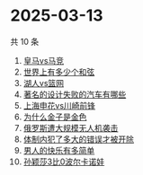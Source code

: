 # 2025-03-13

共 10 条

<!-- BEGIN ZHIHUSEARCH -->
<!-- 最后更新时间 Thu Mar 13 2025 09:14:04 GMT+0800 (China Standard Time) -->
1. [皇马vs马竞](https://www.zhihu.com/search?q=皇马vs马竞)
1. [世界上有多少个和弦](https://www.zhihu.com/search?q=世界上有多少个和弦)
1. [湖人vs篮网](https://www.zhihu.com/search?q=湖人vs篮网)
1. [著名的设计失败的汽车有哪些](https://www.zhihu.com/search?q=著名的设计失败的汽车有哪些)
1. [上海申花vs川崎前锋](https://www.zhihu.com/search?q=上海申花vs川崎前锋)
1. [为什么金子是金色](https://www.zhihu.com/search?q=为什么金子是金色)
1. [俄罗斯遭大规模无人机袭击](https://www.zhihu.com/search?q=俄罗斯遭大规模无人机袭击)
1. [体制内犯了多大的错误才被开除](https://www.zhihu.com/search?q=体制内犯了多大的错误才被开除)
1. [男人的快乐有多简单](https://www.zhihu.com/search?q=男人的快乐有多简单)
1. [孙颖莎3比0波尔卡诺娃](https://www.zhihu.com/search?q=孙颖莎3比0波尔卡诺娃)
<!-- END ZHIHUSEARCH -->
